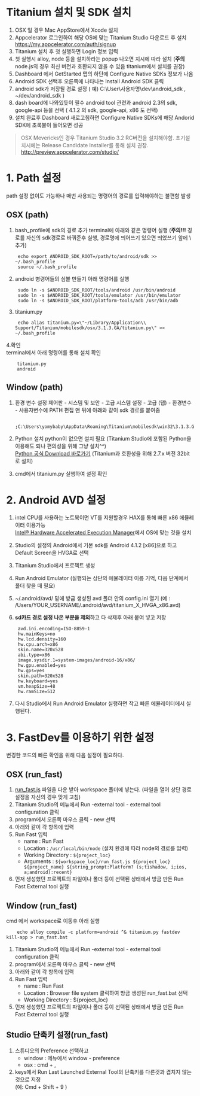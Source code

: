 # Titanium 설치 및 SDK 설치
1. OSX 일 경우 Mac AppStore에서 Xcode 설치
1. Appcelerator 로그인하여 해당 OS에 맞는  Titanium Studio 다운로드 후 설치
https://my.appcelerator.com/auth/signup
1. Titanium 설치 후 첫 실행하면 Login 정보 입력
1. 첫 실행시 alloy, node 등을 설치하라는 popup 나오면 지시에 따라 설치 (**주의** node.js의 경우 최신 버전과 호환되지 않을 수 있음 titanium에서 설치를 권장)
1. Dashboard 에서 GetStarted 탭의 하단에 Configure Native SDKs 정보가 나옴
1. Android SDK 선택후 오른쪽에 나타나는 Install Android SDK 클릭
1. android sdk가 저장될 경로 설정 ( 예) C:\User\사용자명\dev\android_sdk , ~/dev/android_sdk )
1. dash board에 나와있듯이 필수 android tool 관련과 android 2.3의 sdk, google-api 등을 선택 (  4.1.2 의 sdk, google-api, x86 도 선택)
1. 설치 완료후 Dashboard 새로고침하면 Configure Native SDKs에 해당 Andorid SDK에 초록불이 들어오면 성공

> OSX Mevericks인 경우 Titanium Studio 3.2 RC버전을 설치해야함. 초기설치시에는 Release Candidate Installer를 통해 설치 권장. http://preview.appcelerator.com/studio/

# 1. Path 설정
path 설정 없이도 가능하나 매번 사용되는 명령어의 경로를 입력해야하는 불편함 발생

## OSX (path)

1. bash_profile에 sdk의 경로 추가
terminal에 아래와 같은 명령어 실행 (**주의!!!** 경로를 자신의 sdk경로로 바꿔준후 실행, 경로명에 띄어쓰기 있으면 띄었쓰기 앞에 \ 추가)

		echo export ANDROID_SDK_ROOT=/path/to/android/sdk >> ~/.bash_profile
		source ~/.bash_profile

2. android 병령어들의 심볼 만들기
아래 명령어를 실행

		sudo ln -s $ANDROID_SDK_ROOT/tools/android /usr/bin/android
		sudo ln -s $ANDROID_SDK_ROOT/tools/emulator /usr/bin/emulator
		sudo ln -s $ANDROID_SDK_ROOT/platform-tools/adb /usr/bin/adb
3. titanium.py 

		echo alias titanium.py=\"~/Library/Application\\ Support/Titanium/mobilesdk/osx/3.1.3.GA/titanium.py\" >> ~/.bash_profile
4.확인  
terminal에서 아래 명령어를 통해 설치 확인

		titanium.py
        android

## Window (path)

1. 환경 변수 설정
제어판 - 시스템 및 보안 - 고급 시스템 설정 - 고급 (탭) - 환경변수 - 사용자변수에 PATH 편집
맨 뒤에 아래와 같이 sdk 경로를 붙여줌

		;C:\Users\yomybaby\AppData\Roaming\Titanium\mobilesdk\win32\3.1.3.GA

1. Python 설치
python이 없으면 설치 필요 (Titanium Studio에 포함된 Python을 이용해도 되나 편의성을 위해 그냥 설치^^)  
[Python 공식 Download 바로가기](http://www.python.org/download/) (Titanium과 호환성을 위해 2.7.x 버전 32bit 로 설치)

1. cmd에서 titanium.py 실행하여 설정 확인


# 2. Android AVD 설정

1. intel CPU를 사용하는 노트북이면 VT를 지원할경우 HAX를 통해 빠른 x86 에뮬레이터 이용가능  
[Intel® Hardware Accelerated Execution Manager](http://software.intel.com/en-us/articles/intel-hardware-accelerated-execution-manager?page=4)에서 OS에 맞는 것을 설치
1. Studio의 설정의 Android에서 기본 sdk를 Android 4.1.2 [x86]으로 하고 Default Screen을  HVGA로 선택
1. Titanium Studio에서 프로젝트 생성
1. Run Android Emulator (실행되는 상단의 에뮬레이터 이름 기억, 다음 단계에서 폴더 찾을 때 필요)
1. ~/.android/avd/ 밑에 방금 생성된 avd 폴더 안의 config.ini 열기 (예 : /Users/YOUR_USERNAME/.android/avd/titanium_X_HVGA_x86.avd)
1. **sd카드 경로 설정 나온 부분을 제외**하고 다 삭제후 아래 붙여 넣고 저장

		avd.ini.encoding=ISO-8859-1
		hw.mainKeys=no
		hw.lcd.density=160
		hw.cpu.arch=x86
		skin.name=320x528
		abi.type=x86
		image.sysdir.1=system-images/android-16/x86/
		hw.gpu.enabled=yes
		hw.gps=yes
		skin.path=320x528
		hw.keyboard=yes
		vm.heapSize=48
		hw.ramSize=512

1. 다시 Studio에서 Run Android Emulator 실행하면 작고 빠른 에뮬레이터에서 실행된다.



# 3. FastDev를 이용하기 위한 설정
변경한 코드의 빠른 확인을 위해 다음 설정이 필요하다.

## OSX (run_fast)
1. [run_fast.js](https://gist.github.com/yomybaby/3e84a1bb4b26727ee2c0) 파일을 다운 받아 workspace 폴더에 넣는다. (파일을 열어 상단 경로 설정을 자신의 경우 맞게 고침)
1. Titanium Studio의 메뉴에서 Run -external tool - external tool configuration  클릭
1.  program에서 오른쪽 마우스 클릭 - new 선택
1.  아래와 같이 각 항목에 입력
1. Run Fast 입력
	* name : Run Fast
	* Location : `/usr/local/bin/node` (설치 환경에 따라 node의 경로를 입력)
	* Working Directory : `${project_loc}`
	* Arguments : `${workspace_loc}/run_fast.js ${project_loc} ${project_name} ${string_prompt:Platform? (s;tishadow, i;ios, a;android):recent}`
1. 먼저 생성했던 프로젝트의 파일이나 폴더 등이 선택된 상태에서 방금 만든 Run Fast External tool 실행

## Window (run_fast)
cmd 에서 workspace로 이동후 아래 실행

		echo alloy compile -c platform=android ^& titanium.py fastdev kill-app > run_fast.bat

1. Titanium Studio의 메뉴에서 Run -external tool - external tool configuration  클릭
1.  program에서 오른쪽 마우스 클릭 - new 선택
1.  아래와 같이 각 항목에 입력
1. Run Fast 입력
	* name : Run Fast
	* Location : Browser file system 클릭하여 방금 생성된 run_fast.bat 선택
	* Working Directory : ${project_loc}
1. 먼저 생성했던 프로젝트의 파일이나 폴더 등이 선택된 상태에서 방금 만든 Run Fast External tool 실행

## Studio 단축키 설정(run_fast)
1. 스튜디오의 Preference 선택하고
	* window : 메뉴에서 window - preference
	* osx : cmd + ,
1. keys에서 Run Last Launched External Tool의 단축키를 다른것과 겹치지 않는 것으로 지정  
(예:  Cmd + Shift + 9 )
